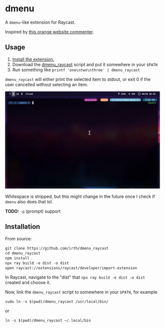 # dmenu

A `dmenu`-like extension for Raycast.

Inspired by [this orange website commenter](https://news.ycombinator.com/item?id=40606300).

## Usage

1. [Install the extension.](#installation)
2. Download the [dmenu_raycast](./dmenu_raycast) script and put it somewhere in your `$PATH`
3. Run something like `printf 'one\ntwo\nthree' | dmenu_raycast`

`dmenu_raycast` will either print the selected item to stdout, or exit 0 if the user cancelled without selecting an item.

[![Screencast](./screencast.gif)](./screencast.mp4)

Whitespace is stripped, but this might change in the future once I check if `dmenu` also does that lol.

**TODO:** `-p` (prompt) support

## Installation

From source:

```shell
git clone https://github.com/irth/dmenu_raycast
cd dmenu_raycast
npm install
npx ray build -e dist -o dist
open raycast://extensions/raycast/developer/import-extension
```

In Raycast, navigate to the "dist" that `npx ray build -e dist -o dist` created
and choose it.

Now, link the `dmenu_raycast` script to somewhere in your `$PATH`, for example

```
sudo ln -s $(pwd)/dmenu_raycast /usr/local/bin/
```

or

```
ln -s $(pwd)/dmenu_raycast ~/.local/bin
```
